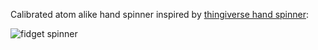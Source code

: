 Calibrated atom alike hand spinner inspired by [thingiverse hand spinner](https://www.thingiverse.com/thing:2359279):

![fidget spinner](https://github.com/teamnucular/spinner/tree/master/images/spinner-v0.png)
